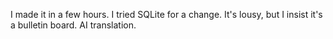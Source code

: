 I made it in a few hours.
I tried SQLite for a change.
It's lousy, but I insist it's a bulletin board.
AI translation.
